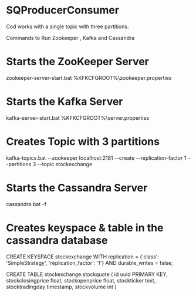 # SQProducerConsumer

Cod works with a single topic with three partitions.


Commands to Run Zookeeper , Kafka and Cassandra

# Starts the ZooKeeper Server
zookeeper-server-start.bat %KFKCFGROOT%\zookeeper.properties

# Starts the Kafka Server
kafka-server-start.bat %KFKCFGROOT%\server.properties

# Creates Topic with 3 partitions
kafka-topics.bat --zookeeper localhost:2181 --create --replication-factor 1 --partitions 3 --topic stockexchange

# Starts the Cassandra Server
cassandra.bat -f  

# Creates keyspace & table in the cassandra database 

CREATE KEYSPACE stockexchange WITH replication = {'class': 'SimpleStrategy', 'replication_factor': '1'}  AND durable_writes = false;

CREATE TABLE stockexchange.stockquote (
    id uuid PRIMARY KEY,
    stockclosingprice float,
    stockopenprice float,
    stockticker text,
    stocktradingday timestamp,
    stockvolume int
)


